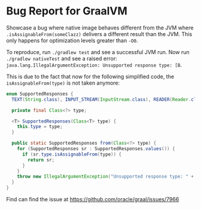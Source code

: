 # Bug Report for GraalVM

Showcase a bug where native image behaves different from the JVM where `.isAssignableFrom(someClazz)` delivers a
different result than the JVM. This only happens for optimization levels greater than `-O0`.

To reproduce, run `./gradlew test` and see a successful JVM run. Now run `./gradlew nativeTest` and see a raised error:
`java.lang.IllegalArgumentException: Unsupported response type: [B`.

This is due to the fact that now for the following simplified code, the `isAssignableFrom(type)` is not taken anymore:

```java
enum SupportedResponses {
  TEXT(String.class), INPUT_STREAM(InputStream.class), READER(Reader.class), BYTE_ARRAY(byte[].class);

  private final Class<?> type;

  <T> SupportedResponses(Class<T> type) {
    this.type = type;
  }

  public static SupportedResponses from(Class<?> type) {
    for (SupportedResponses sr : SupportedResponses.values()) {
      if (sr.type.isAssignableFrom(type)) {
        return sr;
      }
    }
    throw new IllegalArgumentException("Unsupported response type: " + type.getName());
  }
}
```

Find can find the issue at https://github.com/oracle/graal/issues/7966